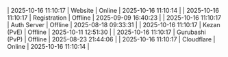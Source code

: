 | 2025-10-16 11:10:17 | Website | Online | 2025-10-16 11:10:14 |
| 2025-10-16 11:10:17 | Registration | Offline | 2025-09-09 16:40:23 |
| 2025-10-16 11:10:17 | Auth Server | Offline | 2025-08-18 09:33:31 |
| 2025-10-16 11:10:17 | Kezan (PvE) | Offline | 2025-10-11 12:51:30 |
| 2025-10-16 11:10:17 | Gurubashi (PvP) | Offline | 2025-08-23 21:44:06 |
| 2025-10-16 11:10:17 | Cloudflare | Online | 2025-10-16 11:10:14 |
